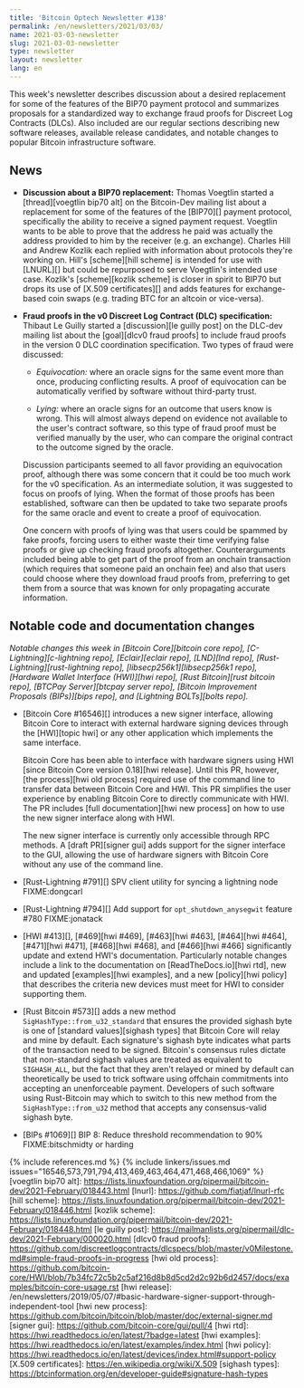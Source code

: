 ```yaml
---
title: 'Bitcoin Optech Newsletter #138'
permalink: /en/newsletters/2021/03/03/
name: 2021-03-03-newsletter
slug: 2021-03-03-newsletter
type: newsletter
layout: newsletter
lang: en
---
```

This week's newsletter describes discussion about a desired replacement
for some of the features of the BIP70 payment protocol and summarizes
proposals for a standardized way to exchange fraud proofs for Discreet
Log Contracts (DLCs).  Also included are our regular sections describing
new software releases, available release candidates, and notable changes
to popular Bitcoin infrastructure software.

## News

- **Discussion about a BIP70 replacement:** Thomas Voegtlin started a
  [thread][voegtlin bip70 alt] on the Bitcoin-Dev mailing list about a replacement for
  some of the features of the [BIP70][] payment protocol, specifically
  the ability to receive a signed payment request.  Voegtlin wants to be
  able to prove that the address he paid was actually the address
  provided to him by the receiver (e.g. an exchange).  Charles Hill and
  Andrew Kozlik each replied with information about protocols they're
  working on.  Hill's [scheme][hill scheme] is intended for use with
  [LNURL][] but could be repurposed to serve Voegtlin's intended use
  case.  Kozlik's [scheme][kozlik scheme] is closer in spirit to BIP70
  but drops its use of [X.509 certificates][] and adds features for
  exchange-based coin swaps (e.g. trading BTC for an altcoin or
  vice-versa).

- **Fraud proofs in the v0 Discreet Log Contract (DLC) specification:**
  Thibaut Le Guilly started a [discussion][le guilly post] on the
  DLC-dev mailing list about the [goal][dlcv0 fraud proofs] to include
  fraud proofs in the version 0 DLC coordination specification.  Two
  types of fraud were discussed:

    - *Equivocation:* where an oracle signs for the same event more than
      once, producing conflicting results.  A proof of equivocation can
      be automatically verified by software without third-party trust.

    - *Lying:* where an oracle signs for an outcome that users know is
      wrong.  This will almost always depend on evidence not available
      to the user's contract software, so this type of fraud proof must
      be verified manually by the user, who can compare the original
      contract to the outcome signed by the oracle.

    Discussion participants seemed to all favor providing an
    equivocation proof, although there was some concern that it could be
    too much work for the v0 specification.  As an intermediate
    solution, it was suggested to focus on proofs of lying.  When the
    format of those proofs has been established, software can then be
    updated to take two separate proofs for the same oracle and event
    to create a proof of equivocation.

    One concern with proofs of lying was that users could be spammed by
    fake proofs, forcing users to either waste their time verifying
    false proofs or give up checking fraud proofs altogether.
    Counterarguments included being able to get part of the proof from
    an onchain transaction (which requires that someone paid an onchain
    fee) and also that users could choose where they download fraud
    proofs from, preferring to get them from a source that was known for
    only propagating accurate information.

## Notable code and documentation changes

*Notable changes this week in [Bitcoin Core][bitcoin core repo],
[C-Lightning][c-lightning repo], [Eclair][eclair repo], [LND][lnd repo],
[Rust-Lightning][rust-lightning repo], [libsecp256k1][libsecp256k1
repo], [Hardware Wallet Interface (HWI)][hwi repo],
[Rust Bitcoin][rust bitcoin repo], [BTCPay Server][btcpay server repo],
[Bitcoin Improvement Proposals (BIPs)][bips repo], and [Lightning
BOLTs][bolts repo].*

- [Bitcoin Core #16546][] introduces a new signer interface, allowing Bitcoin
  Core to interact with external hardware signing devices through the
  [HWI][topic hwi] or any other application which implements the same interface.

    Bitcoin Core has been able to interface with hardware signers using HWI
    [since Bitcoin Core version 0.18][hwi release]. Until this PR, however, [the
    process][hwi old process] required use of the command line to transfer
    data between Bitcoin Core and HWI. This PR simplifies the user experience
    by enabling Bitcoin Core to directly communicate with HWI. The PR includes
    [full documentation][hwi new process] on how to use the new signer interface
    along with HWI.

    The new signer interface is currently only accessible through RPC methods. A
    [draft PR][signer gui] adds support for the signer interface to the GUI,
    allowing the use of hardware signers with Bitcoin Core without any use of
    the command line.

- [Rust-Lightning #791][] SPV client utility for syncing a lightning node FIXME:dongcarl

- [Rust-Lightning #794][] Add support for `opt_shutdown_anysegwit` feature #780 FIXME:jonatack

- [HWI #413][], [#469][hwi #469], [#463][hwi #463], [#464][hwi #464],
  [#471][hwi #471], [#468][hwi #468], and [#466][hwi #466] significantly
  update and extend HWI's documentation.  Particularly notable changes
  include a link to the documentation on [ReadTheDocs.io][hwi rtd], new
  and updated [examples][hwi examples], and a new [policy][hwi policy]
  that describes the criteria new devices must meet for HWI to consider
  supporting them.

- [Rust Bitcoin #573][] adds a new method
  `SigHashType::from_u32_standard` that ensures the provided sighash
  byte is one of [standard values][sighash types] that Bitcoin Core will
  relay and mine by default.  Each signature's sighash byte indicates
  what parts of the transaction need to be signed.  Bitcoin's consensus
  rules dictate that non-standard sighash values are treated as
  equivalent to `SIGHASH_ALL`, but the fact that they aren't relayed or
  mined by default can theoretically be used to trick software using
  offchain commitments into accepting an unenforceable payment.
  Developers of such software using Rust-Bitcoin may which to switch to
  this new method from the `SigHashType::from_u32` method that accepts
  any consensus-valid sighash byte.

- [BIPs #1069][] BIP 8: Reduce threshold recommendation to 90% FIXME:bitschmidty or harding

{% include references.md %}
{% include linkers/issues.md issues="16546,573,791,794,413,469,463,464,471,468,466,1069" %}
[voegtlin bip70 alt]: https://lists.linuxfoundation.org/pipermail/bitcoin-dev/2021-February/018443.html
[lnurl]: https://github.com/fiatjaf/lnurl-rfc
[hill scheme]: https://lists.linuxfoundation.org/pipermail/bitcoin-dev/2021-February/018446.html
[kozlik scheme]: https://lists.linuxfoundation.org/pipermail/bitcoin-dev/2021-February/018448.html
[le guilly post]: https://mailmanlists.org/pipermail/dlc-dev/2021-February/000020.html
[dlcv0 fraud proofs]: https://github.com/discreetlogcontracts/dlcspecs/blob/master/v0Milestone.md#simple-fraud-proofs-in-progress
[hwi old process]: https://github.com/bitcoin-core/HWI/blob/7b34fc72c5b2c5af216d8b8d5cd2d2c92b6d2457/docs/examples/bitcoin-core-usage.rst
[hwi release]: /en/newsletters/2019/05/07/#basic-hardware-signer-support-through-independent-tool
[hwi new process]: https://github.com/bitcoin/bitcoin/blob/master/doc/external-signer.md
[signer gui]: https://github.com/bitcoin-core/gui/pull/4
[hwi rtd]: https://hwi.readthedocs.io/en/latest/?badge=latest
[hwi examples]: https://hwi.readthedocs.io/en/latest/examples/index.html
[hwi policy]: https://hwi.readthedocs.io/en/latest/devices/index.html#support-policy
[X.509 certificates]: https://en.wikipedia.org/wiki/X.509
[sighash types]: https://btcinformation.org/en/developer-guide#signature-hash-types
